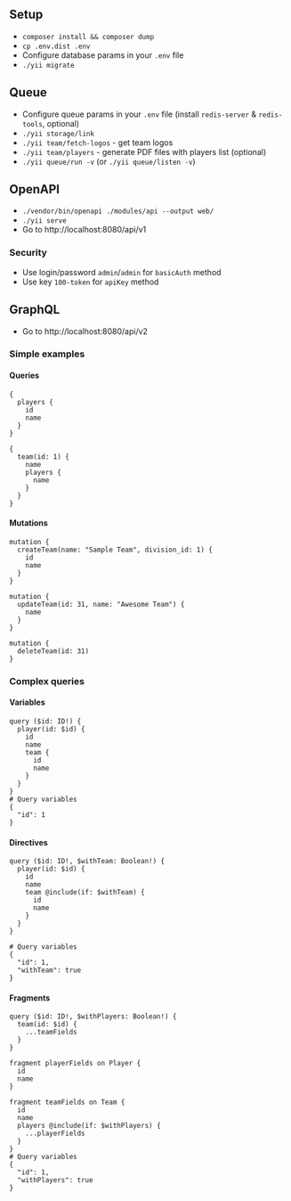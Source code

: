## Setup
- `composer install && composer dump`
- `cp .env.dist .env`
- Configure database params in your `.env` file
- `./yii migrate`

## Queue
- Configure queue params in your `.env` file (install `redis-server` & `redis-tools`, optional)
- `./yii storage/link`
- `./yii team/fetch-logos` - get team logos
- `./yii team/players` - generate PDF files with players list (optional)
- `./yii queue/run -v` (or `./yii queue/listen -v`)

## OpenAPI
- `./vendor/bin/openapi ./modules/api --output web/`
- `./yii serve`
- Go to http://localhost:8080/api/v1

### Security

- Use login/password `admin`/`admin` for `basicAuth` method
- Use key `100-token` for `apiKey` method

## GraphQL
- Go to http://localhost:8080/api/v2

### Simple examples

#### Queries

```
{
  players {
    id
    name
  }
}

{
  team(id: 1) {
    name
    players {
      name
    }
  }
}
```

#### Mutations

```
mutation {
  createTeam(name: "Sample Team", division_id: 1) {
    id
    name
  }
}

mutation {
  updateTeam(id: 31, name: "Awesome Team") {
    name
  }
}

mutation {
  deleteTeam(id: 31)
}
```

### Complex queries

#### Variables

```
query ($id: ID!) {
  player(id: $id) {
    id
    name
    team {
      id
      name
    }
  }
}
# Query variables
{
  "id": 1
}
```

#### Directives

```
query ($id: ID!, $withTeam: Boolean!) {
  player(id: $id) {
    id
    name
    team @include(if: $withTeam) {
      id
      name
    }
  }
}

# Query variables
{
  "id": 1,
  "withTeam": true
}
```

#### Fragments

```
query ($id: ID!, $withPlayers: Boolean!) {
  team(id: $id) {
    ...teamFields
  }
}

fragment playerFields on Player {
  id
  name
}

fragment teamFields on Team {
  id
  name
  players @include(if: $withPlayers) {
    ...playerFields
  }
}
# Query variables
{
  "id": 1,
  "withPlayers": true
}
```